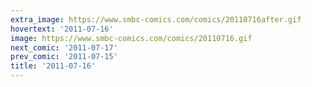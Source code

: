 ```yaml
---
extra_image: https://www.smbc-comics.com/comics/20110716after.gif
hovertext: '2011-07-16'
image: https://www.smbc-comics.com/comics/20110716.gif
next_comic: '2011-07-17'
prev_comic: '2011-07-15'
title: '2011-07-16'
---
```


